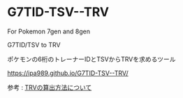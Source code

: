 # G7TID-TSV--TRV

For Pokemon 7gen and 8gen

G7TID/TSV to TRV

ポケモンの6桁のトレーナーIDとTSVからTRVを求めるツール

https://ipa989.github.io/G7TID-TSV--TRV/


参考 : [TRVの算出方法について](http://pokemon-memo.blog.jp/archives/7596532.html)
